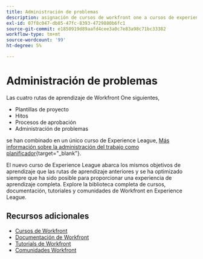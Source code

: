 ```yaml
---
title: Administración de problemas
description: asignación de cursos de workfront one a cursos de experience league
exl-id: 07f8c047-db85-47fc-8393-4729880b6fc1
source-git-commit: e1850919d89aafd4cee3a0c7e83a98c71bc33382
workflow-type: tm+mt
source-wordcount: '99'
ht-degree: 5%

---
```


# Administración de problemas

Las cuatro rutas de aprendizaje de Workfront One siguientes,

* Plantillas de proyecto
* Hitos
* Procesos de aprobación
* Administración de problemas

se han combinado en un único curso de Experience League, [Más información sobre la administración del trabajo como planificador](https://experienceleague.adobe.com/?recommended=Workfront-U-1-2022.3.planners){target="_blank"}.

El nuevo curso de Experience League abarca los mismos objetivos de aprendizaje que las rutas de aprendizaje anteriores y se ha optimizado siempre que ha sido posible para proporcionar una experiencia de aprendizaje completa.  Explore la biblioteca completa de cursos, documentación, tutoriales y comunidades de Workfront en Experience League.

## Recursos adicionales

* [Cursos de Workfront](https://experienceleague.adobe.com/?lang=en&amp;Solution=Workfront#courses)
* [Documentación de Workfront](https://experienceleague.adobe.com/docs/workfront.html)
* [Tutorials de Workfront](https://experienceleague.adobe.com/docs/workfront-learn/tutorials-workfront/home.html)
* [Comunidades Workfront](https://experienceleaguecommunities.adobe.com/t5/workfront/ct-p/workfront)
